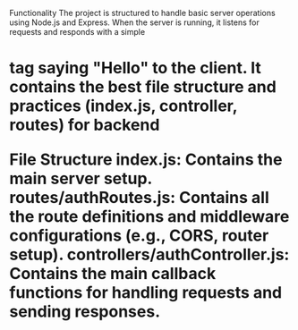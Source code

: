 Functionality
The project is structured to handle basic server operations using Node.js and Express. When the server is running, it listens for requests and responds with a simple <h1> tag saying "Hello" to the client.
It contains the best file structure and practices (index.js, controller, routes) for backend

File Structure
    index.js: Contains the main server setup.
    routes/authRoutes.js: Contains all the route definitions and middleware configurations (e.g., CORS, router setup).
    controllers/authController.js: Contains the main callback functions for handling requests and sending responses.
